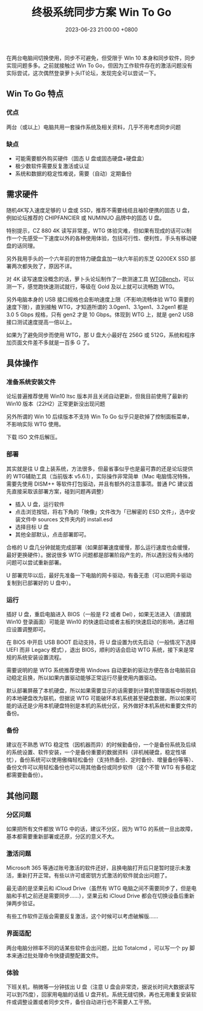 ﻿---
layout: post
title: "终极系统同步方案 Win To Go"
date: 2023-06-23 21:00:00 +0800
categories: 工具二三
tags:
    - WTG
    - Sync
---

在两台电脑间切换使用，同步不可避免，但受限于 WIn 10 本身和同步软件，同步实现问题多多。之前就接触过 Win To Go，但因为工作软件存在的激活问题没有实际尝试，这次偶然登录萝卜头IT论坛，发现完全可以尝试一下。

<!-- more -->

##  Win To Go 特点

### 优点

两台（或以上）电脑共用一套操作系统及相关资料，几乎不用考虑同步问题

###  缺点

- 可能需要额外购买硬件（固态 U 盘或固态硬盘+硬盘盒）
- 极少数软件需要反复激活或认证
- 系统和数据的稳定性难说，需要（自动）定期备份

## 需求硬件

随机4K写入速度足够的 U 盘或 SSD，推荐不需要线缆且袖珍便携的固态 U 盘，例如论坛推荐的 CHIPFANCIER 或 NUMINUO 品牌中的固态 U 盘。

特别提示，CZ 880 4K 读写非常差，WTG 体验灾难，但如果有现成的话可以制作一个先感受一下速度以外的各种使用体验，包括可行性、便利性，手头有移动硬盘的话同理。

另外我用手头的一个六年前的世特力硬盘盒加一块六年前的东芝 Q200EX SSD 部署两次都失败了，原因不详。

对 4K 读写速度没概念的话，萝卜头论坛制作了一款测速工具 [WTGBench](https://github.com/nkc3g4/WTGBench)，可以测一下，感觉跑快速测试就行，等级在 Gold 及以上就可以流畅跑 WTG。

另外电脑本身的 USB 接口规格也会影响速度上限（不影响流畅体验 WTG 需要的速度下限），直到接触 WTG，才知道所谓的 3.0gen1、3.1gen1、3.2gen1 都是 3.0 5 Gbps 规格，只有 gen2 才是 10 Gbps。体现到 WTG 上，就是 gen2 USB 接口测试速度提高一倍以上。

如果为了避免同步而使用 WTG，那 U 盘大小最好在 256G 或 512G，系统和程序加页面文件差不多就是一百多 G 了。

## 具体操作

### 准备系统安装文件

论坛普遍推荐使用 Win10 ltsc 版本并且关闭自动更新，但我目前使用了最新的 Win10 版本（22H2）正常更新没出现问题

另外所谓的 Win 10 后续版本不支持 Win To Go 似乎只是砍掉了控制面板菜单，不影响实际 WTG 使用。

下载 ISO 文件后解压。

### 部署

其实就是往 U 盘上装系统，方法很多，但最省事似乎也是最可靠的还是论坛提供的 WTG辅助工具（当前版本 v5.6.1），实际操作非常简单（Mac 电脑情况特殊，需要先使用 DISM++ 等软件打包驱动，并且有额外的注意事项。普通 PC 建议首先直接采取该部署方案，碰到问题再调整）

- 插入 U 盘，运行软件
- 点击浏览按钮，将右下角的「映像」文件改为「已解密的 ESD 文件」，选中安装文件中 sources 文件夹内的 install.esd
- 选择目标 U 盘
- 其他全部默认，点击部署即可。

合格的 U 盘几分钟就能完成部署（如果部署速度缓慢，那么运行速度也会缓慢，最好更换硬件）。据说很多 WTG 问题都是部署阶段产生的，所以遇到没有头绪的问题可以尝试重新部署。

U 部署完毕以后，最好先准备一下电脑的网卡驱动，有备无患（可以把网卡驱动复制到已部署好的 U 盘中）。

### 运行

插好 U 盘，重启电脑进入 BIOS（一般是 F2 或者 Del），如果无法进入（直接跳 Win10 登录画面）可能是 Win10 的快速启动或者主板的快速启动的影响，通过相应设置调整即可。

在 BIOS 中开启 USB BOOT 启动支持，将 U 盘设置为优先启动（一般情况下选择 UEFI 而非 Legacy 模式），退出 BIOS，顺利的话会启动 WTG 系统，接下来是常规的系统安装设置流程。

需要说明的是 WTG 系统推荐使用 Windows 自动更新的驱动方便在各台电脑前自动稳定且换，所以如果内置驱动能够正常运行尽量使用内置驱动。

默认部署屏蔽了本机硬盘，所以如果需要显示的话需要到计算机管理面板中将脱机的本地硬盘改为联机，但据说 WTG 可能破环本机系统甚至硬盘数据，所以如果可能的话还是少用本机硬盘特别是本机的系统分区，另外做好本机系统和重要文件的备份。

### 备份

建议在不熟悉 WTG 稳定性（因机器而异）的时候勤备份，一个是备份系统及后续的系统设置、软件安装，一个是备份重要的数据资料（非机械硬盘，稳定性堪忧），备份系统可以使用傲梅轻松备份（支持热备份、定时备份、增量备份等等）、备份文件可以用轻松备份也可以用其他备份或同步软件（这个不管 WTG 有多稳定都需要勤备份）。

## 其他问题

### 分区问题

如果把所有文件都放 WTG 中的话，建议不分区，因为 WTG 的系统一旦出故障，基本都需要重新部署或还原，分区的意义不大。

### 激活问题

Microsoft 365 等通过账号激活的软件还好，且换电脑打开后只是暂时提示未激活，重新打开正常。有些以许可或密钥方式激活的软件就会出问题了。

最无语的是坚果云和 iCloud Drive（虽然有 WTG 电脑之间不需要同步了，但是电脑和手机之前还是需要同步……），坚果云和 iCloud Drive 都会在切换设备后重新弹两步验证。

有些工作软件正版会需要反复激活，这个时候可以考虑破解版……

### 界面适配

两台电脑分辨率不同的话某些软件会出问题，比如 Totalcmd ，可以写一个 py 脚本来通过批处理命令快捷调整配置文件。

### 体验

下班关机，稍微等一分钟拔出 U 盘（注意 U 盘会非常烫，据说长时间大数据读写可以到75度），回家用电脑的话插 U 盘开机，系统无缝切换，再也无用重复安装软件或调整设置或者同步文件，备份自动进行也不需要人工干预。
